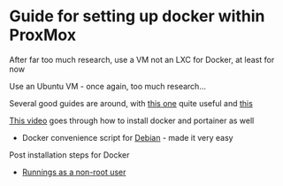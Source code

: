 # Guide for setting up docker within ProxMox

After far too much research, use a VM not an LXC for Docker, at least for now

Use an Ubuntu VM - once again, too much research...

Several good guides are around, with [this one](https://www.xda-developers.com/use-docker-with-proxmox/) quite useful and [this](https://www.naturalborncoder.com/2023/07/installing-docker-and-portainer-on-a-proxmox-vm/)

[This video](https://www.youtube.com/watch?v=wrlukx-QYRw) goes through how to install docker and portainer as well

- Docker convenience script for [Debian](https://docs.docker.com/engine/install/debian/) - made it very easy

Post installation steps for Docker
- [Runnings as a non-root user](https://docs.docker.com/engine/install/linux-postinstall/)
